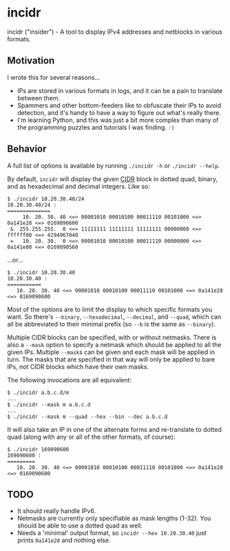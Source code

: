 # incidr
incidr ("insider") - A tool to display IPv4 addresses and netblocks in various formats.

## Motivation

I wrote this for several reasons...

* IPs are stored in various formats in logs, and it can be a pain to translate between
  them.
* Spammers and other bottom-feeders like to obfuscate their IPs to avoid detection, and
  it's handy to have a way to figure out what's really there.
* I'm learning Python, and this was just a bit more complex than many of the programming
  puzzles and tutorials I was finding.  `:)`

## Behavior

A full list of options is available by running `./incidr -h` or `./incidr --help`.

By default, `incidr` will display the given
[CIDR](https://en.wikipedia.org/wiki/Classless_Inter-Domain_Routing
"Wikipedia's CIDR page") block in dotted quad, binary, and as hexadecimal and decimal
integers.  Like so:

```
$ ./incidr 10.20.30.40/24
10.20.30.40/24 :
==============
     10. 20. 30. 40 <=> 00001010 00010100 00011110 00101000 <=> 0a141e28 <=> 0169090600
 &  255.255.255.  0 <=> 11111111 11111111 11111111 00000000 <=> ffffff00 <=> 4294967040
 =   10. 20. 30.  0 <=> 00001010 00010100 00011110 00000000 <=> 0a141e00 <=> 0169090560
```

...or...

```
$ ./incidr 10.20.30.40
10.20.30.40 :
===========
   10. 20. 30. 40 <=> 00001010 00010100 00011110 00101000 <=> 0a141e28 <=> 0169090600
```

Most of the options are to limit the display to which specific formats you want.  So
there's `--binary`, `--hexadecimal`, `--decimal`, and `--quad`, which can all be
abbreviated to their minimal prefix (so `--b` is the same as `--binary`).

Multiple CIDR blocks can be specified, with or without netmasks.  There is also a `--mask`
option to specify a netmask which should be applied to all the given IPs.  Multiple
`--mask`s can be given and each mask will be applied in turn.  The masks that are
specified in that way will only be applied to bare IPs, not CIDR blocks which have their
own masks.

The following invocations are all equivalent:
```
$ ./incidr a.b.c.d/m
...
$ ./incidr --mask m a.b.c.d
...
$ ./incidr --mask m --quad --hex --bin --dec a.b.c.d
```

It will also take an IP in one of the alternate forms and re-translate to dotted quad
(along with any or all of the other formats, of course):

```
$ ./incidr 169090600
169090600 :
=========
   10. 20. 30. 40 <=> 00001010 00010100 00011110 00101000 <=> 0a141e28 <=> 0169090600
```


## TODO

* It should really handle IPv6.
* Netmasks are currently only specifiable as mask lengths (1-32).  You should be able to
  use a dotted quad as well.
* Needs a 'minimal' output format, so `incidr --hex 10.20.30.40` just prints `0a141e28`
  and nothing else.

